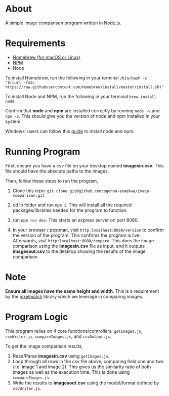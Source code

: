 # About
A simple image comparison program written in [Node.js](https://nodejs.org/en/).

# Requirements
- [Homebrew (for macOS or Linux)](https://brew.sh/)
- [NPM](https://www.npmjs.com/)
- Node

To install Homebrew, run the following in your terminal
```/bin/bash -c "$(curl -fsSL https://raw.githubusercontent.com/Homebrew/install/master/install.sh)"```

To install Node and NPM, run the following in your terminal
```brew install node```

Confirm that **node** and **npm** are installed correctly by running
```node -v``` and ```npm -v```. This should give you the version of node and npm installed in your system.

Windows' users can follow this [guide](https://guide.freecodecamp.org/javascript/tutorials/how-to-install-node-js-and-npm-on-windows/) to install node and npm.

# Running Program
First, ensure you have a csv file on your desktop named **imagesin.csv**. This file should have the absolute paths to the images.

Then, follow these steps to run the program,
1. Clone this repo:
```git clone git@github.com:ogonna-anaekwe/image-comparison.git```

2. cd in folder and run ```npm i```. This will install all the required packages/libraries needed for the program to function.

3. run ```npm run dev```. This starts an express server on port 8080.

4. In your browser / postman, visit ```http:localhost:8080/version``` to confirm the version of the program. This confirms the program is live. Afterwards, visit ```http:localhost:8080/compare```. This does the image comparison using the **imagesin.csv** file as input, and it outputs **imagesout.csv** to the desktop showing the results of the image comparison.

# Note
**Ensure all images have the same height and width**. This is a requirement by the [pixelmatch](https://www.npmjs.com/package/pixelmatch) library which we leverage in comparing images. 

# Program Logic
This program relies on 4 core functions/controllers: ```getImages.js```, ```csvWriter.js```, ```compareImages.js```, and ```csvOutput.js```.

To get the image comparison results,
1. Read/Parse **imagesin.csv** using ```getImages.js```.
2. Loop through all rows in the csv file above, comparing field one and two (i.e. image 1 and image 2). This gives us the similarity ratio of both images as well as the execution time. This is done using ```compareImages.js```.
3. Write the results to **imagesout.csv** using the model/format defined by ```csvWriter.js```.



